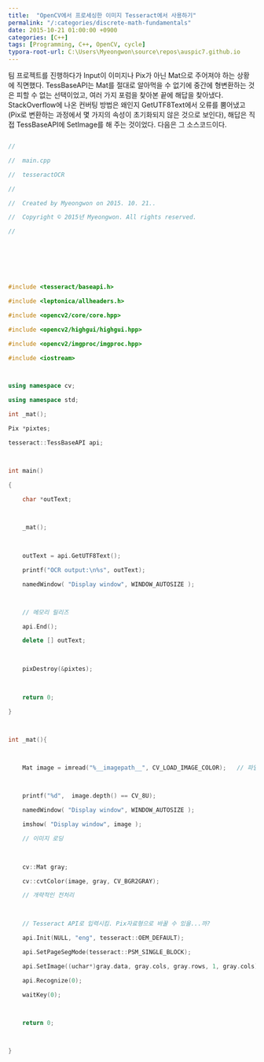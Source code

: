 ```yaml
---
title:  "OpenCV에서 프로세싱한 이미지 Tesseract에서 사용하기"
permalink: "/:categories/discrete-math-fundamentals"
date: 2015-10-21 01:00:00 +0900
categories: [C++]
tags: [Programming, C++, OpenCV, cycle]
typora-root-url: C:\Users\Myeongwon\source\repos\auspic7.github.io
---
```


팀 프로젝트를 진행하다가 Input이 이미지나 Pix가 아닌 Mat으로 주어져야 하는 상황에 직면했다. TessBaseAPI는 Mat를 절대로 알아먹을 수 없기에 중간에 형변환하는 것은 피할 수 없는 선택이었고, 여러 가지 포럼을 찾아본 끝에 해답을 찾아냈다. StackOverflow에 나온 컨버팅 방법은 왜인지 GetUTF8Text에서 오류를 뿜어냈고(Pix로 변환하는 과정에서 몇 가지의 속성이 초기화되지 않은 것으로 보인다), 해답은 직접 TessBaseAPI에 SetImage를 해 주는 것이었다. 다음은 그 소스코드이다.
```C++

//

//  main.cpp

//  tesseractOCR

//

//  Created by Myeongwon on 2015. 10. 21..

//  Copyright © 2015년 Myeongwon. All rights reserved.

//







#include <tesseract/baseapi.h>

#include <leptonica/allheaders.h>

#include <opencv2/core/core.hpp> 

#include <opencv2/highgui/highgui.hpp>

#include <opencv2/imgproc/imgproc.hpp>

#include <iostream>



using namespace cv;

using namespace std;

int _mat();

Pix *pixtes;

tesseract::TessBaseAPI api;



int main()

{

    char *outText;

    

    _mat();

    

    outText = api.GetUTF8Text();

    printf("OCR output:\n%s", outText);

    namedWindow( "Display window", WINDOW_AUTOSIZE );



    // 메모리 릴리즈

    api.End();

    delete [] outText;

    

    pixDestroy(&pixtes);

    

    return 0;

}



int _mat(){

        

    Mat image = imread("%__imagepath__", CV_LOAD_IMAGE_COLOR);   // 파일을 MAT에 입력



    printf("%d",  image.depth() == CV_8U);

    namedWindow( "Display window", WINDOW_AUTOSIZE );

    imshow( "Display window", image );

    // 이미지 로딩

    

    cv::Mat gray;

    cv::cvtColor(image, gray, CV_BGR2GRAY);

    // 개략적인 전처리

    

    // Tesseract API로 입력시킴. Pix자료형으로 바꿀 수 있을...까?

    api.Init(NULL, "eng", tesseract::OEM_DEFAULT);

    api.SetPageSegMode(tesseract::PSM_SINGLE_BLOCK);

    api.SetImage((uchar*)gray.data, gray.cols, gray.rows, 1, gray.cols);

    api.Recognize(0);

    waitKey(0);                

    

    return 0;



}
```

